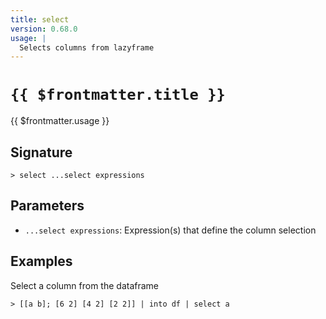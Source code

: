 ```yaml
---
title: select
version: 0.68.0
usage: |
  Selects columns from lazyframe
---
```


# <code>{{ $frontmatter.title }}</code>

<div style='white-space: pre-wrap;'>{{ $frontmatter.usage }}</div>

## Signature

```> select ...select expressions```

## Parameters

 -  `...select expressions`: Expression(s) that define the column selection

## Examples

Select a column from the dataframe
```shell
> [[a b]; [6 2] [4 2] [2 2]] | into df | select a
```
